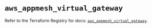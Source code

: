 # `aws_appmesh_virtual_gateway`

Refer to the Terraform Registry for docs: [`aws_appmesh_virtual_gateway`](https://registry.terraform.io/providers/hashicorp/aws/5.39.0/docs/resources/appmesh_virtual_gateway).
